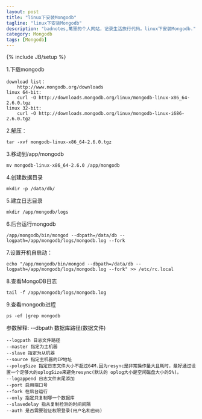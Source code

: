 ```yaml
---
layout: post
title: "linux下安装Mongodb"
tagline: "linux下安装Mongodb"
description: "badnotes,萬軍的个人网站，记录生活旅行代码。linux下安装Mongodb."
category: Mongodb
tags: [Mongodb]
---
```

{% include JB/setup %}


1.下载mongodb

	download list：
		http://www.mongodb.org/downloads
	linux 64-bit:
		curl -O http://downloads.mongodb.org/linux/mongodb-linux-x86_64-2.6.0.tgz
	linux 32-bit:
		curl -O http://downloads.mongodb.org/linux/mongodb-linux-i686-2.6.0.tgz

2.解压：

	tar -xvf mongodb-linux-x86_64-2.6.0.tgz

3.移动到/app/mongodb

	mv mongodb-linux-x86_64-2.6.0 /app/mongodb

4.创建数据目录

	mkdir -p /data/db/

5.建立日志目录

	mkdir /app/mongodb/logs

6.后台运行mongodb
	
	/app/mongodb/bin/mongod --dbpath=/data/db --logpath=/app/mongodb/logs/mongodb.log --fork

7.设置开机自启动：

	echo "/app/mongodb/bin/mongod --dbpath=/data/db --logpath=/app/mongodb/logs/mongodb.log --fork" >> /etc/rc.local

8.查看MongoDB日志

	tail -f /app/mongodb/logs/mongodb.log

9.查看mongodb进程
	
	ps -ef |grep mongodb


参数解释: --dbpath 数据库路径(数据文件)

	--logpath 日志文件路径
	--master 指定为主机器
	--slave 指定为从机器
	--source 指定主机器的IP地址
	--pologSize 指定日志文件大小不超过64M.因为resync是非常操作量大且耗时，最好通过设置一个足够大的oplogSize来避免resync(默认的 oplog大小是空闲磁盘大小的5%)。
	--logappend 日志文件末尾添加
	--port 启用端口号
	--fork 在后台运行
	--only 指定只复制哪一个数据库
	--slavedelay 指从复制检测的时间间隔
	--auth 是否需要验证权限登录(用户名和密码)